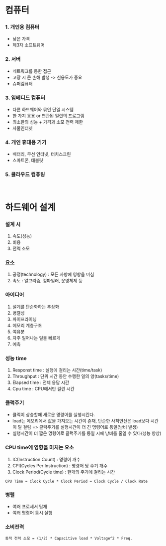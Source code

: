 # 컴퓨터
### 1. 개인용 컴퓨터
* 낮은 가격
* 제3자 소프트웨어

### 2. 서버
* 네트워크를 통한 접근
* 고장 시 큰 손해 발생 -> 신용도가 중요
* 슈퍼컴퓨터

### 3. 임베디드 컴퓨터
* 다른 하드웨어와 묶인 단일 시스템
* 한 가지 응용 or 연관된 일련의 프로그램
* 최소한의 성능 + 가격과 소모 전력 제한
* 사물인터넷

### 4. 개인 휴대용 기기
* 배터리, 무선 인터넷, 터치스크린
* 스마트폰, 태블릿

### 5. 클라우드 컴퓨팅
<br>

# 하드웨어 설계
### 설계 시
1. 속도(성능)
2. 비용
3. 전력 소모

### 요소
1. 공정(technology) : 모든 사항에 영향을 미침
2. 속도 : 알고리즘, 컴파일러, 운영체제 등

### 아이디어
1. 설계를 단순화하는 추상화
2. 병렬성
3. 파이프라이닝
4. 메모리 계층구조
5. 여유분
6. 자주 일어나는 일을 빠르게
7. 예측

### 성능 time
1. Responst time : 실행에 걸리는 시간(time/task)
2. Throughput : 단위 시간 동안 수행한 일의 양(tasks/time)
3. Elapsed time : 전체 응답 시간
4. Cpu time : CPU에서만 걸린 시간
### 클럭주기
* 클럭이 상승할때 새로운 명령어를 실행시킨다.
* load는 메모리에서 값을 가져오는 시간이 존재, 단순한 사칙연산은 load보다 시간이 덜 걸림 => 클럭주기를 실행시간이 더 긴 명령어로 통일(낭비 발생)
* 실행시간이 더 짧은 명령어로 클럭주기를 통일 시에 낭비를 줄일 수 있다(성능 향상)
### CPU time에 영향을 미치는 요소
1. IC(Instruction Count) : 명령어 개수
2. CPI(Cycles Per Instruction) : 명령어 당 주기 개수
3. Clock Period(Cycle time) : 한개의 주기에 걸리는 시간
```
CPU Time = Clock Cycle * Clock Period = Clock Cycle / Clock Rate
```
### 병렬
* 여러 프로세서 탑재
* 여러 명령어 동시 실행

### 소비전력
```
동적 전력 소모 = (1/2) * Capacitive load * Voltage^2 * Freq.
```
